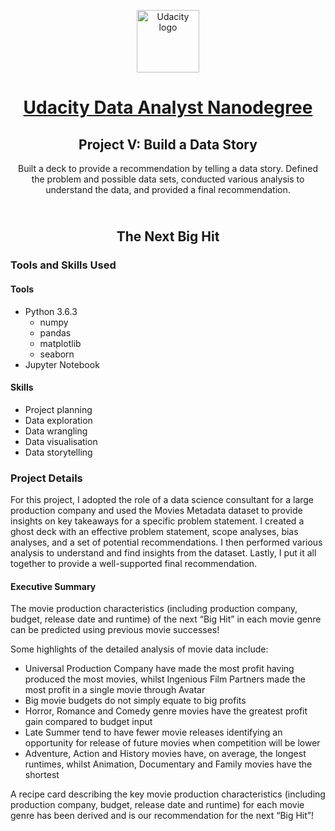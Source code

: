 <p align="center">
  <a href="https://www.udacity.com/">
    <img src='https://course_report_production.s3.amazonaws.com/rich/rich_files/rich_files/5511/s300/udacity-logo.png' alt="Udacity logo" width = 100px>
   </a>
</p>

<h1 align="center"><a href = "https://www.udacity.com/course/data-analyst-nanodegree--nd002"> Udacity Data Analyst Nanodegree </a></h1>
<h2 align="center">Project V: Build a Data Story<br></h2>
<p align="center">Built a deck to provide a recommendation by telling a data story. Defined the problem and possible data sets, conducted various analysis to understand the data, and provided a final recommendation.</p>
<h2 align="center"><br>The Next Big Hit<br></h2>

### Tools and Skills Used

#### Tools
- Python 3.6.3
  - numpy
  - pandas
  - matplotlib
  - seaborn
- Jupyter Notebook

#### Skills
- Project planning
- Data exploration
- Data wrangling
- Data visualisation
- Data storytelling

### Project Details

For this project, I adopted the role of a data science consultant for a large production company and used the Movies Metadata dataset to provide insights on key takeaways for a specific problem statement. I created a ghost deck with an effective problem statement, scope analyses, bias analyses, and a set of potential recommendations. I then performed various analysis to understand and find insights from the dataset. Lastly, I put it all together to provide a well-supported final recommendation.  

#### Executive Summary
The movie production characteristics (including production company, budget, release date and runtime) of the next “Big Hit” in each movie genre can be predicted using previous movie successes!

Some highlights of the detailed analysis of movie data include:

- Universal Production Company have made the most profit having produced the most movies, whilst Ingenious Film Partners made the most profit in a single movie through Avatar
- Big movie budgets do not simply equate to big profits 
- Horror, Romance and Comedy genre movies have the greatest profit gain compared to budget input
- Late Summer tend to have fewer movie releases identifying an opportunity for release of future movies when competition will be lower
- Adventure, Action and History movies have, on average, the longest runtimes, whilst Animation, Documentary and Family movies have the shortest

A recipe card describing the key movie production characteristics (including production company, budget, release date and runtime) for each movie genre has been derived and is our recommendation for the next “Big Hit”!
